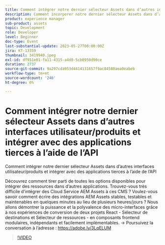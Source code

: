 ```yaml
---
title: Comment intégrer notre dernier sélecteur Assets dans d’autres interfaces utilisateur/produits et intégrer avec des applications tierces à l’aide de l’API
description: Comment incorporer notre dernier sélecteur Assets dans d’autres interfaces utilisateur/produits et l’intégrer à des applications tierces à l’aide d’APILDécouvrez comment tirer parti de toutes les options dont vous disposez pour intégrer des ressources dans d’autres applications. Trouvez-vous très difficile d’intégrer des Cloud Service AEM Assets à ces CMS ? Voulez-vous savoir comment écrire des intégrations AEM Assets stables, testables et maintenables en quelques minutes au lieu de plusieurs heures/jours ? Nous allons démontrer la puissance et la polyvalence des micro-interfaces grâce à nos expériences de conversion de deux projets React - Sélecteur de destinations et Sélecteur de ressources - en composants frontend modulaires, indépendants et facilement implémentables.
product: experience manager
sub-product: assets
topic: Development
role: Developer
level: Beginner
doc-type: Event
last-substantial-update: 2023-05-27T00:00:00Z
jira: KT-13359
thumbnail: 3419940.jpeg
exl-id: df951e01-fa11-4315-a4d0-5cb0950d90ce
duration: 2737
source-git-commit: 9a297cda953d4414131657f9ac84580aea0eabeb
workflow-type: tm+mt
source-wordcount: '246'
ht-degree: 0%

---
```


# Comment intégrer notre dernier sélecteur Assets dans d’autres interfaces utilisateur/produits et intégrer avec des applications tierces à l’aide de l’API

Comment intégrer notre dernier sélecteur Assets dans d’autres interfaces utilisateur/produits et intégrer avec des applications tierces à l’aide de l’API

Découvrez comment tirer parti de toutes les options disponibles pour intégrer des ressources dans d’autres applications. Trouvez-vous très difficile d’intégrer des Cloud Service AEM Assets à ces CMS ? Voulez-vous savoir comment écrire des intégrations AEM Assets stables, testables et maintenables en quelques minutes au lieu de plusieurs heures/jours ? Nous allons démontrer la puissance et la polyvalence des micro-interfaces grâce à nos expériences de conversion de deux projets React - Sélecteur de destinations et Sélecteur de ressources - en composants frontend modulaires, indépendants et facilement implémentables. → Poursuivez la conversation à l’adresse : https://adobe.ly/3LqELUM

>[!VIDEO](https://video.tv.adobe.com/v/3419940/?learn=on)
